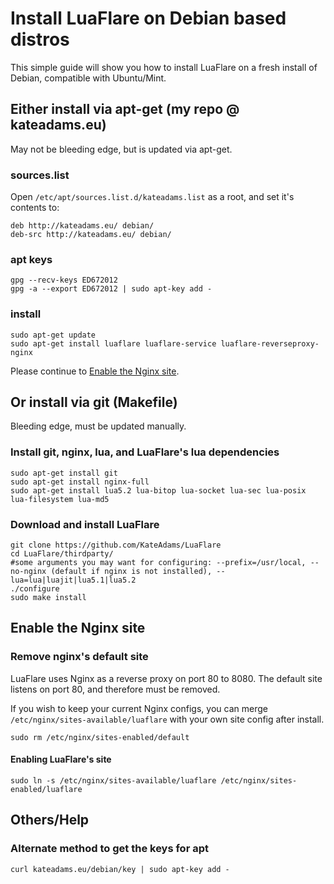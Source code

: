 # Install LuaFlare on Debian based distros
This simple guide will show you how to install LuaFlare on a fresh install of Debian, compatible with Ubuntu/Mint.

## Either install via apt-get (my repo @ kateadams.eu)

May not be bleeding edge, but is updated via apt-get.

### sources.list

Open `/etc/apt/sources.list.d/kateadams.list` as a root, and set it's contents to:

    deb http://kateadams.eu/ debian/
    deb-src http://kateadams.eu/ debian/

### apt keys

	gpg --recv-keys ED672012
	gpg -a --export ED672012 | sudo apt-key add -

### install

    sudo apt-get update
    sudo apt-get install luaflare luaflare-service luaflare-reverseproxy-nginx

Please continue to [Enable the Nginx site](#enable-the-nginx-site).

## Or install via git (Makefile)

Bleeding edge, must be updated manually.

### Install git, nginx, lua, and LuaFlare's lua dependencies

    sudo apt-get install git
    sudo apt-get install nginx-full
    sudo apt-get install lua5.2 lua-bitop lua-socket lua-sec lua-posix lua-filesystem lua-md5

### Download and install LuaFlare

    git clone https://github.com/KateAdams/LuaFlare
    cd LuaFlare/thirdparty/
    #some arguments you may want for configuring: --prefix=/usr/local, --no-nginx (default if nginx is not installed), --lua=lua|luajit|lua5.1|lua5.2
    ./configure 
    sudo make install

## Enable the Nginx site

### Remove nginx's default site

LuaFlare uses Nginx as a reverse proxy on port 80 to 8080.  The default site listens on port 80, and therefore must be removed.

If you wish to keep your current Nginx configs, you can merge `/etc/nginx/sites-available/luaflare` with your own site config after install.

    sudo rm /etc/nginx/sites-enabled/default

#### Enabling LuaFlare's site

    sudo ln -s /etc/nginx/sites-available/luaflare /etc/nginx/sites-enabled/luaflare


## Others/Help

### Alternate method to get the keys for apt

    curl kateadams.eu/debian/key | sudo apt-key add -

